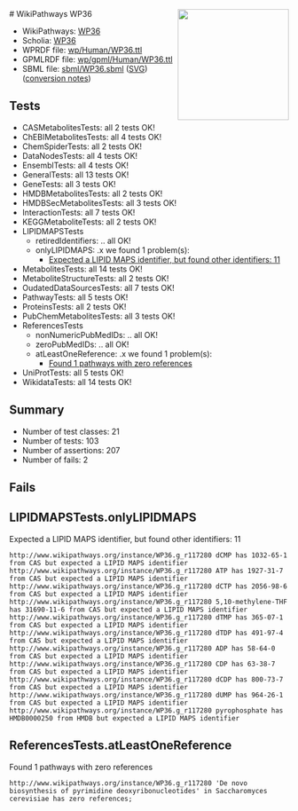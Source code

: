 <img style="float: right; width: 200px" src="../logo.png" />
# WikiPathways WP36

* WikiPathways: [WP36](https://identifiers.org/wikipathways:WP36)
* Scholia: [WP36](https://scholia.toolforge.org/wikipathways/WP36)
* WPRDF file: [wp/Human/WP36.ttl](../wp/Human/WP36.ttl)
* GPMLRDF file: [wp/gpml/Human/WP36.ttl](../wp/gpml/Human/WP36.ttl)
* SBML file: [sbml/WP36.sbml](../sbml/WP36.sbml) ([SVG](../sbml/WP36.svg)) ([conversion notes](../sbml/WP36.txt))

## Tests
* CASMetabolitesTests: all 2 tests OK!
* ChEBIMetabolitesTests: all 4 tests OK!
* ChemSpiderTests: all 2 tests OK!
* DataNodesTests: all 4 tests OK!
* EnsemblTests: all 4 tests OK!
* GeneralTests: all 13 tests OK!
* GeneTests: all 3 tests OK!
* HMDBMetabolitesTests: all 2 tests OK!
* HMDBSecMetabolitesTests: all 3 tests OK!
* InteractionTests: all 7 tests OK!
* KEGGMetaboliteTests: all 2 tests OK!
* LIPIDMAPSTests
    * retiredIdentifiers: .. all OK!
    * onlyLIPIDMAPS: .x we found 1 problem(s):
        * [Expected a LIPID MAPS identifier, but found other identifiers: 11](#d0bfb679)
* MetabolitesTests: all 14 tests OK!
* MetaboliteStructureTests: all 2 tests OK!
* OudatedDataSourcesTests: all 7 tests OK!
* PathwayTests: all 5 tests OK!
* ProteinsTests: all 2 tests OK!
* PubChemMetabolitesTests: all 3 tests OK!
* ReferencesTests
    * nonNumericPubMedIDs: .. all OK!
    * zeroPubMedIDs: .. all OK!
    * atLeastOneReference: .x we found 1 problem(s):
        * [Found 1 pathways with zero references](#35eb778e)
* UniProtTests: all 5 tests OK!
* WikidataTests: all 14 tests OK!


## Summary

* Number of test classes: 21
* Number of tests: 103
* Number of assertions: 207
* Number of fails: 2

## Fails

<a name="d0bfb679" />

## LIPIDMAPSTests.onlyLIPIDMAPS

Expected a LIPID MAPS identifier, but found other identifiers: 11
```
http://www.wikipathways.org/instance/WP36.g_r117280 dCMP has 1032-65-1 from CAS but expected a LIPID MAPS identifier
http://www.wikipathways.org/instance/WP36.g_r117280 ATP has 1927-31-7 from CAS but expected a LIPID MAPS identifier
http://www.wikipathways.org/instance/WP36.g_r117280 dCTP has 2056-98-6 from CAS but expected a LIPID MAPS identifier
http://www.wikipathways.org/instance/WP36.g_r117280 5,10-methylene-THF has 31690-11-6 from CAS but expected a LIPID MAPS identifier
http://www.wikipathways.org/instance/WP36.g_r117280 dTMP has 365-07-1 from CAS but expected a LIPID MAPS identifier
http://www.wikipathways.org/instance/WP36.g_r117280 dTDP has 491-97-4 from CAS but expected a LIPID MAPS identifier
http://www.wikipathways.org/instance/WP36.g_r117280 ADP has 58-64-0 from CAS but expected a LIPID MAPS identifier
http://www.wikipathways.org/instance/WP36.g_r117280 CDP has 63-38-7 from CAS but expected a LIPID MAPS identifier
http://www.wikipathways.org/instance/WP36.g_r117280 dCDP has 800-73-7 from CAS but expected a LIPID MAPS identifier
http://www.wikipathways.org/instance/WP36.g_r117280 dUMP has 964-26-1 from CAS but expected a LIPID MAPS identifier
http://www.wikipathways.org/instance/WP36.g_r117280 pyrophosphate has HMDB0000250 from HMDB but expected a LIPID MAPS identifier
```

<a name="35eb778e" />

## ReferencesTests.atLeastOneReference

Found 1 pathways with zero references
```
http://www.wikipathways.org/instance/WP36.g_r117280 'De novo biosynthesis of pyrimidine deoxyribonucleotides' in Saccharomyces cerevisiae has zero references; 
```

